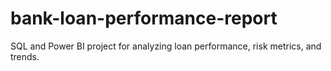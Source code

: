 # bank-loan-performance-report
SQL and Power BI project for analyzing loan performance, risk metrics, and trends.
